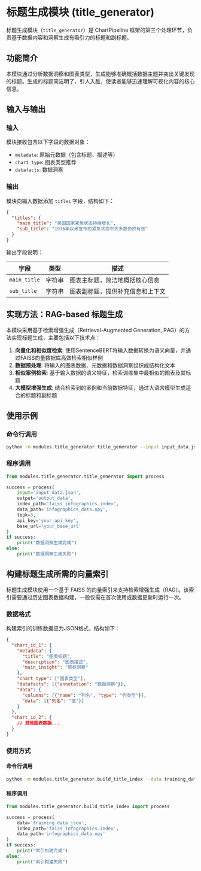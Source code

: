 # 标题生成模块 (title_generator)

标题生成模块（`title_generator`）是 ChartPipeline 框架的第三个处理环节，负责基于数据内容和洞察生成有吸引力的标题和副标题。

## 功能简介

本模块通过分析数据洞察和图表类型，生成能够准确概括数据主题并突出关键发现的标题。生成的标题简洁明了，引人入胜，使读者能够迅速理解可视化内容的核心信息。

## 输入与输出

### 输入

模块接收包含以下字段的数据对象：

- `metadata`: 原始元数据（包含标题、描述等）
- `chart_type`: 图表类型推荐
- `datafacts`: 数据洞察

### 输出

模块向输入数据添加 `titles` 字段，结构如下：

```json
{
  "titles": {
    "main_title": "美国国家紧急状态持续增长",
    "sub_title": "1976年以来宣布的紧急状态中大多数仍然有效"
  }
}
```

输出字段说明：

| 字段 | 类型 | 描述 |
|------|------|------|
| `main_title` | 字符串 | 图表主标题，简洁地概括核心信息 |
| `sub_title` | 字符串 | 图表副标题，提供补充信息和上下文 |

## 实现方法：RAG-based 标题生成

本模块采用基于检索增强生成（Retrieval-Augmented Generation, RAG）的方法实现标题生成，主要包括以下技术点：

1. **向量化和相似度检索**: 使用SentenceBERT将输入数据转换为语义向量，并通过FAISS向量数据库高效检索相似样例
2. **数据预处理**: 将输入的图表数据、元数据和数据洞察组织成结构化文本
3. **相似案例检索**: 基于输入数据的语义特征，检索训练集中最相似的图表及其标题
4. **大模型增强生成**: 结合检索到的案例和当前数据特征，通过大语言模型生成适合的标题和副标题

## 使用示例

### 命令行调用

```bash
python -m modules.title_generator.title_generator --input input_data.json --output output_data.json --index_path faiss_infographics.index --data_path infographics_data.npy --topk 3 --api_key your_api_key --base_url your_base_url
```

### 程序调用

```python
from modules.title_generator.title_generator import process

success = process(
    input='input_data.json', 
    output='output_data',
    index_path='faiss_infographics.index',
    data_path='infographics_data.npy',
    topk=3,
    api_key='your_api_key',
    base_url='your_base_url'
)
if success:
    print("数据洞察生成完成")
else:
    print("数据洞察生成失败")
```

## 构建标题生成所需的向量索引
标题生成模块使用一个基于 FAISS 的向量索引来支持检索增强生成（RAG）。该索引需要通过历史图表数据构建，一般仅需在首次使用或数据更新时运行一次。

### 数据格式

构建索引的训练数据应为JSON格式，结构如下：
```json
{
  "chart_id_1": {
    "metadata": {
      "title": "图表标题",
      "description": "图表描述",
      "main_insight": "图标洞察"
    },
    "chart_type": ["图表类型"],
    "datafacts": [{"annotation": "数据洞察"}],
    "data": {
      "columns": [{"name": "列名", "type": "列类型"}],
      "data": [{"列名": "值"}]
    }
  },
  "chart_id_2": {
    // 其他图表数据...
  }
}
```

### 使用方式

#### 命令行调用
```bash
python -m modules.title_generator.build_title_index --data training_data.json --index_path faiss_infographics.index --data_path infographics_data.npy
```

#### 程序调用
```python
from modules.title_generator.build_title_index import process

success = process(
    data='training_data.json',
    index_path='faiss_infographics.index',
    data_path='infographics_data.npy'
)
if success:
    print("索引构建完成")
else:
    print("索引构建失败")
```
